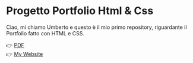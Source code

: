 # Progetto Portfolio Html & Css
Ciao, mi chiamo Umberto e questo è il mio primo repository, riguardante il Portfolio fatto con HTML e CSS.

👉 [PDF](https://github.com/Bons27/Portfolio-html-css/tree/main/assets/documents/Progetto_Html_e_Css_di_Umberto_Bonanni.pdf)    
👉 [My Website](https://bons27.github.io/Portfolio-html-css/)